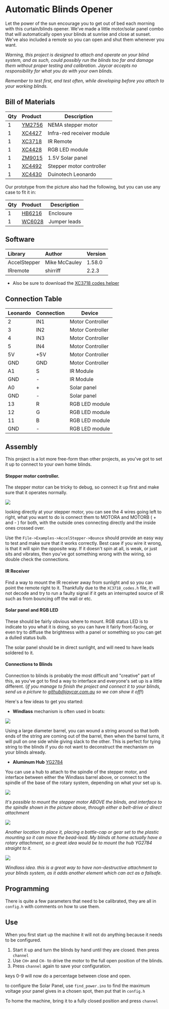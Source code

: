 # Automatic Blinds Opener
Let the power of the sun encourage you to get out of bed each morning with this curtain/blinds opener. We’ve made a little motor/solar panel combo that will automatically open your blinds at sunrise and close at sunset. We've also included a remote so you can open and shut them whenever you want.

_Warning, this project is designed to attach and operate on your blind system, and as such, could possibly run the blinds too far and damage them without proper testing and calibration. Jaycar accepts no responsibility for what you do with your own blinds._

_Remember to test first, and test often, while developing before you attach to your working blinds._

## Bill of Materials
| Qty | Product | Description |
| :------------- | :------------- | ---- |
|1 | [YM2756](http://jaycar.com.au/p/YM2756) | NEMA stepper motor|
|1 | [XC4427](http://jaycar.com.au/p/XC4427) | Infra-red receiver module|
|1 | [XC3718](http://jaycar.com.au/p/XC3718) | IR Remote|
|1 | [XC4428](http://jaycar.com.au/p/XC4428) | RGB LED module|
|1 | [ZM9015](http://jaycar.com.au/p/ZM9015) | 1.5V Solar panel|
|1 | [XC4492](http://jaycar.com.au/p/XC4492) | Stepper motor controller  |
| 1| [XC4430](http://jaycar.com.au/p/XC4430) | Duinotech Leonardo |

Our prototype from the picture also had the following, but you can use any case to fit it in:

| Qty | Product | Description |
| :------------- | :------------- | ---- |
|1 | [HB6216](http://jaycar.com.au/p/HB6216) | Enclosure |
|1 | [WC6028](http://jaycar.com.au/p/WC6028) | Jumper leads |


## Software

| Library | Author | Version |
| :------------- | :------------- | --- |
| AccelStepper | Mike McCauley | 1.58.0 |
| IRremote | shirriff | 2.2.3 |

* Also be sure to download the [XC3718 codes helper]()

## Connection Table

| Leonardo | Connection | Device |
| --- | --- | --- |
| 2 | IN1 | Motor Controller |  
| 3 | IN2 | Motor Controller |
| 4 | IN3 |  Motor Controller |
| 5 | IN4 |  Motor Controller |
| 5V | +5V | Motor Controller |
| GND | GND| Motor Controller |
|A1 | S | IR Module |
|GND | - | IR Module |
| A0 | + | Solar panel |
| GND | - |  Solar panel |
|13 | R| RGB LED module |
|12 | G|  RGB LED module |
|11 | B|  RGB LED module |
|GND | - | RGB LED module |


## Assembly

This project is a lot more free-form than other projects, as you've got to set it up to connect to your own home blinds.

#### Stepper motor controller.
The stepper motor can be tricky to debug, so connect it up first and make sure that it operates normally.

![](images/stepper_controller.png)

looking directly at your stepper motor, you can see the 4 wires going left to right, what you want to do is connect them to MOTORA and MOTORB ( + and - ) for both, with the outside ones connecting directly and the inside ones crossed over.

Use the `File->Examples->AccelStepper->Bounce` should provide an easy way to test and make sure that it works correctly. Best case if you wire it wrong, is that it will spin the opposite way. If it doesn't spin at all, is weak, or just sits and vibrates, then you've got something wrong with the wiring, so double check the connections.

#### IR Receiver

Find a way to mount the IR receiver away from sunlight and so you can point the remote right to it. Thankfully due to the `XC3718_codes.h` file, it will not decode and try to run a faulty signal if it gets an interrupted source of IR such as from bouncing off the wall or etc.

#### Solar panel and RGB LED

These should be fairly obvious where to mount. RGB status LED is to indicate to you what it is doing, so you can have it fairly front-facing, or even try to diffuse the brightness with a panel or something so you can get a dulled status bulb.

The solar panel should be in direct sunlight, and will need to have leads soldered to it.


#### Connections to Blinds

Connection to blinds is probably the most difficult and "creative" part of this, as you've got to find a way to interface and everyone's set up is a little different. (_if you manage to finish the project and connect it to your blinds, send us a picture to github@jaycar.com.au so we can show it off!_)

Here's a few ideas to get you started:

* **Windlass** mechanism is often used in boats:

![](images/barrel.png)

Using a large diameter barrel, you can wound a string around so that both ends of the string are coming out of the barrel, then when the barrel turns, it will pull on one side while giving slack to the other. This is perfect for tying string to the blinds if you do not want to deconstruct the mechanism on your blinds already.

* **Aluminum Hub** [YG2784](https://jaycar.com.au/p/YG2784)

You can use a hub to attach to the spindle of the stepper motor, and interface between either the Windlass barrel above, or connect to the spindle of the base of the rotary system, depending on what your set up is.

![](images/rot.jpg)

_It's possible to mount the stepper motor ABOVE the blinds, and interface to the spindle shown in the picture above, through either a belt-drive or direct attachment_

![](images/base.jpg)

_Another location to place it, placing a bottle-cap or gear set to the plastic mounting so it can move the bead-lead. My blinds at home actually have a rotary attachment, so a great idea would be to mount the hub YG2784 straight to it._

![](images/windlass.png)

_Windlass idea. this is a great way to have non-destructive attachment to your blinds system, as it adds another element which can act as a failsafe._

## Programming

There is quite a few parameters that need to be calibrated, they are all in `config.h` with comments on how to use them.

## Use

When you first start up the machine it will not do anything because it needs to be configured.

1. Start it up and turn the blinds by hand until they are closed. then press `channel`
2. Use `CH+` and `CH-` to drive the motor to the full open position of the blinds.
3. Press `channel` again to save your configuration.

keys 0-9 will now do a percentage between close and open.

to configure the Solar Panel, use `find_power.ino` to find the maximum voltage your panel gives in a chosen spot, then put that in `config.h`



To home the machine, bring it to a fully closed position and press `channel`
